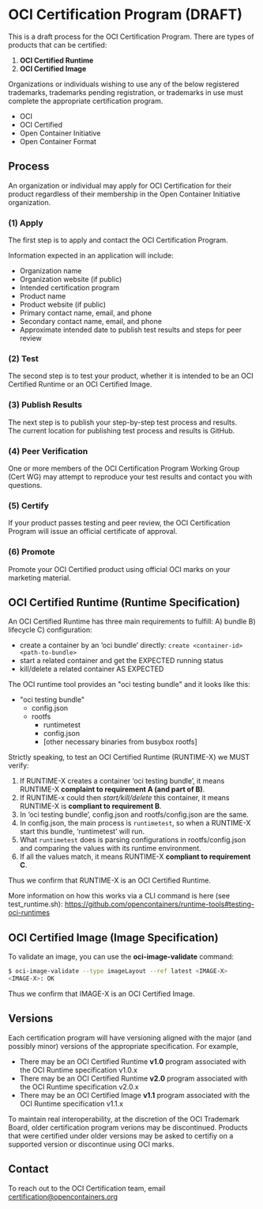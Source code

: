 # OCI Certification Program (DRAFT)

This is a draft process for the OCI Certification Program. 
There are types of products that can be certified:

1. **OCI Certified Runtime**
2. **OCI Certified Image**

Organizations or individuals wishing to use any of the below registered trademarks, trademarks pending registration, or trademarks in use must complete the appropriate certification program.
* OCI
* OCI Certified
* Open Container Initiative
* Open Container Format


## Process

An organization or individual may apply for OCI Certification for their product regardless of their membership in the Open Container Initiative organization.  

### (1) Apply

The first step is to apply and contact the OCI Certification Program.

Information expected in an application will include:
* Organization name
* Organization website (if public)
* Intended certification program
* Product name
* Product website (if public)
* Primary contact name, email, and phone
* Secondary contact name, email, and phone
* Approximate intended date to publish test results and steps for peer review

### (2) Test

The second step is to test your product, whether it is intended to be an OCI Certified Runtime or an OCI Certified Image.

### (3) Publish Results

The next step is to publish your step-by-step test process and results.  
The current location for publishing test process and results is GitHub.

### (4) Peer Verification

One or more members of the OCI Certification Program Working Group (Cert WG) may attempt to reproduce your test results and contact you with questions.

### (5) Certify

If your product passes testing and peer review, the OCI Certification Program will issue an official certificate of approval.

### (6) Promote

Promote your OCI Certified product using official OCI marks on your marketing material.


## OCI Certified Runtime (Runtime Specification)

An OCI Certified Runtime has three main requirements to fulfill: A) bundle B) lifecycle C) configuration:

* create a container by an ‘oci bundle’ directly: `create <container-id> <path-to-bundle>`
* start a related container and get the EXPECTED running status
* kill/delete a related container AS EXPECTED

The OCI runtime tool provides an "oci testing bundle" and it looks like this:
* "oci testing bundle"
  * config.json
  * rootfs
    * runtimetest
    * config.json
    * [other necessary binaries from busybox rootfs]

Strictly speaking, to test an OCI Certified Runtime (RUNTIME-X) we MUST verify:

1. If RUNTIME-X creates a container ‘oci testing bundle’, it means RUNTIME-X **complaint to requirement A (and part of B)**.
2. If RUNTIME-x could then *start/kill/delete* this container, it means RUNTIME-X is **compliant to requirement B**.
3. In ‘oci testing bundle’, config.json and rootfs/config.json are the same.
4. In config.json, the main process is `runtimetest`, so when a RUNTIME-X start this bundle, ‘runtimetest’ will run.
5. What `runtimetest` does is parsing configurations in rootfs/config.json and comparing the values with its runtime environment.
6. If all the values match, it means RUNTIME-X **compliant to requirement C**.
 
Thus we confirm that RUNTIME-X is an OCI Certified Runtime.

More information on how this works via a CLI command is here (see test_runtime.sh):
https://github.com/opencontainers/runtime-tools#testing-oci-runtimes

## OCI Certified Image (Image Specification)

To validate an image, you can use the **oci-image-validate** command:

```sh
$ oci-image-validate --type imageLayout --ref latest <IMAGE-X>
<IMAGE-X>: OK
```

Thus we confirm that IMAGE-X is an OCI Certified Image.


## Versions

Each certification program will have versioning aligned with the major (and possibly minor) versions of the appropriate specification.
For example, 
* There may be an OCI Certified Runtime **v1.0** program associated with the OCI Runtime specification v1.0.x
* There may be an OCI Certified Runtime **v2.0** program associated with the OCI Runtime specification v2.0.x
* There may be an OCI Certified Image **v1.1** program associated with the OCI Runtime specification v1.1.x

To maintain real interoperability, at the discretion of the OCI Trademark Board, older certification program verions may be discontinued.
Products that were certified under older versions may be asked to certifiy on a supported version or discontinue using OCI marks.


## Contact

To reach out to the OCI Certification team, email [certification@opencontainers.org](mailto:certification@opencontainers.org)

